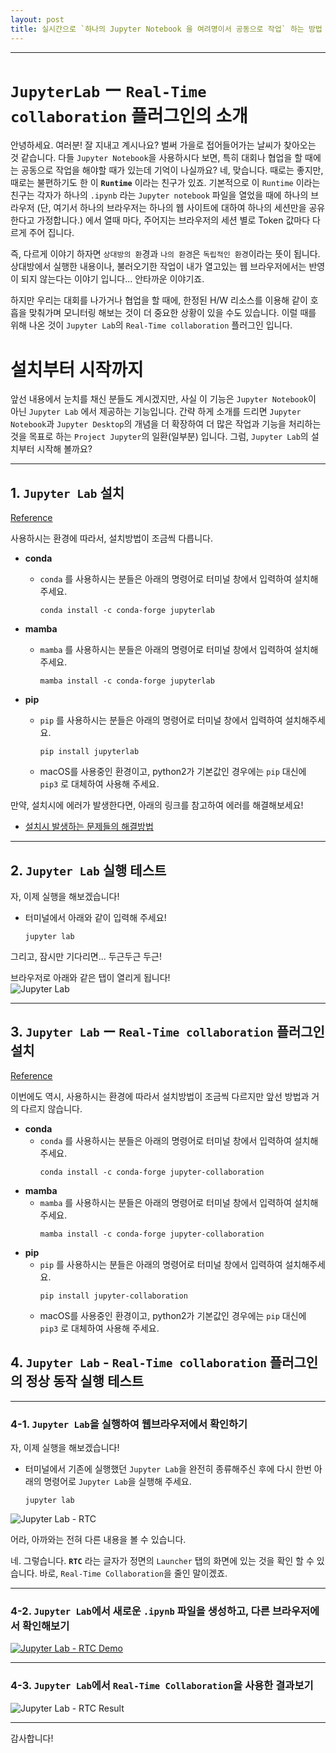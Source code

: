 ```yaml
---
layout: post
title: 실시간으로 `하나의 Jupyter Notebook 을 여려명이서 공동으로 작업` 하는 방법
---
```


*****

# `JupyterLab` ー `Real-Time collaboration` 플러그인의 소개

안녕하세요. 여러분! 잘 지내고 계시나요? 벌써 가을로 접어들어가는 날씨가 찾아오는 것 같습니다.
다들 `Jupyter Notebook`을 사용하시다 보면, 특히 대회나 협업을 할 때에는 공동으로 작업을 해야할 때가 있는데 기억이 나실까요?
네, 맞습니다. 때로는 좋지만, 때로는 불편하기도 한 이 **`Runtime`** 이라는 친구가 있죠.
기본적으로 이 `Runtime` 이라는 친구는 각자가 하나의 `.ipynb` 라는 `Jupyter notebook` 파일을 열었을 때에 하나의 브라우저 (단, 여기서 하나의 브라우저는 하나의 웹 사이트에 대하여 하나의 세션만을 공유한다고 가정합니다.)
에서 열때 마다, 주어지는 브라우저의 세션 별로 Token 값마다 다르게 주어 집니다.

즉, 다르게 이야기 하자면 `상대방의 환`경과 `나의 환경`은 `독립적인 환경`이라는 뜻이 됩니다.
상대방에서 실행한 내용이나, 불러오기한 작업이 내가 열고있는 웹 브라우저에서는 반영이 되지 않는다는 이야기 입니다... 안타까운 이야기죠.

하지만 우리는 대회를 나가거나 협업을 할 때에, 한정된 H/W 리소스를 이용해 같이 호흡을 맞춰가며 모니터링 해보는 것이 더 중요한 상황이 있을 수도 있습니다.
이럴 때를 위해 나온 것이 `Jupyter Lab`의 `Real-Time collaboration` 플러그인 입니다.


# 설치부터 시작까지
앞선 내용에서 눈치를 채신 분들도 계시겠지만, 사실 이 기능은 `Jupyter Notebook`이 아닌 `Jupyter Lab` 에서 제공하는 기능입니다.
간략 하게 소개를 드리면 `Jupyter Notebook`과 `Jupyter Desktop`의 개념을 더 확장하여 더 많은 작업과 기능을 처리하는 것을 목표로 하는 `Project Jupyter`의 일환(일부분) 입니다.
그럼, `Jupyter Lab`의 설치부터 시작해 볼까요?

*****

## 1. `Jupyter Lab` 설치
[Reference](https://jupyterlab.readthedocs.io/en/stable/getting_started/installation.html)

사용하시는 환경에 따라서, 설치방법이 조금씩 다릅니다.
-  **conda**
   - `conda` 를 사용하시는 분들은 아래의 명령어로 터미널 창에서 입력하여 설치해주세요.
        ```shell
        conda install -c conda-forge jupyterlab
        ```
- **mamba**
   - `mamba` 를 사용하시는 분들은 아래의 명령어로 터미널 창에서 입력하여 설치해주세요.
        ```shell
        mamba install -c conda-forge jupyterlab
        ```

- **pip**
  - `pip` 를 사용하시는 분들은 아래의 명령어로 터미널 창에서 입력하여 설치해주세요.
       ```shell
       pip install jupyterlab
       ```
  - macOS를 사용중인 환경이고, python2가 기본값인 경우에는 `pip` 대신에 `pip3` 로 대체하여 사용해 주세요.


만약, 설치시에 에러가 발생한다면, 아래의 링크를 참고하여 에러를 해결해보세요! <br/>
- [설치시 발생하는 문제들의 해결방법](https://jupyterlab.readthedocs.io/en/stable/getting_started/installation.html#installation-problems)

*****

## 2. `Jupyter Lab` 실행 테스트

자, 이제 실행을 해보겠습니다!
- 터미널에서 아래와 같이 입력해 주세요!
  ```shell
  jupyter lab
  ```

그리고, 잠시만 기다리면... 두근두근 두근!

브라우저로 아래와 같은 탭이 열리게 됩니다!<br/>
![Jupyter Lab](https://cellularhacker.github.io/public/images/jupyterlab_startup-001.png)

*****

## 3. `Jupyter Lab` ー `Real-Time collaboration` 플러그인 설치
[Reference](https://jupyterlab-realtime-collaboration.readthedocs.io/en/latest/)

이번에도 역시, 사용하시는 환경에 따라서 설치방법이 조금씩 다르지만 앞선 방법과 거의 다르지 않습니다.
- **conda**
  - `conda` 를 사용하시는 분들은 아래의 명령어로 터미널 창에서 입력하여 설치해주세요.
       ```shell
       conda install -c conda-forge jupyter-collaboration
       ```
- **mamba**
  - `mamba` 를 사용하시는 분들은 아래의 명령어로 터미널 창에서 입력하여 설치해주세요.
       ```shell
       mamba install -c conda-forge jupyter-collaboration
       ```
- **pip**
  - `pip` 를 사용하시는 분들은 아래의 명령어로 터미널 창에서 입력하여 설치해주세요.
       ```shell
       pip install jupyter-collaboration
       ```
  - macOS를 사용중인 환경이고, python2가 기본값인 경우에는 `pip` 대신에 `pip3` 로 대체하여 사용해 주세요.
## 4. `Jupyter Lab` - `Real-Time collaboration` 플러그인의 정상 동작 실행 테스트

*****

### 4-1. `Jupyter Lab`을 실행하여 웹브라우저에서 확인하기

자, 이제 실행을 해보겠습니다!
- 터미널에서 기존에 실행했던 `Jupyter Lab`을 완전히 종류해주신 후에 다시 한번 아래의 명령어로 `Jupyter Lab`을 실행해 주세요.
     ```shell
     jupyter lab
     ```

![Jupyter Lab - RTC](https://cellularhacker.github.io/public/images/jupyterlab_rtc-001.png)

어라, 아까와는 전혀 다른 내용을 볼 수 있습니다.


네. 그렇습니다. **`RTC`** 라는 글자가 정면의 `Launcher` 탭의 화면에 있는 것을 확인 할 수 있습니다.
바로, `Real-Time Collaboration`을 줄인 말이겠죠.

*****

### 4-2. `Jupyter Lab`에서 새로운 `.ipynb` 파일을 생성하고, 다른 브라우저에서 확인해보기

[![Jupyter Lab - RTC Demo](https://cellularhacker.github.io/public/images/jupyterlab_rtc-001.png)](https://cellularhacker.github.io/public/images/jupyterlab-rtc_demo.mp4)

*****

### 4-3. `Jupyter Lab`에서 `Real-Time Collaboration`을 사용한 결과보기
![Jupyter Lab - RTC Result](https://cellularhacker.github.io/public/images/jupyterlab_rtc-002.png)

*****

감사합니다!
